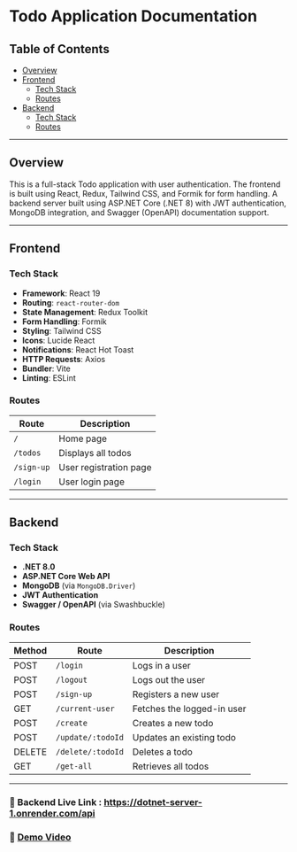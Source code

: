 
# Todo Application Documentation

## Table of Contents
- [Overview](#overview)
- [Frontend](#frontend)
  - [Tech Stack](#tech-stack)
  - [Routes](#routes)
- [Backend](#backend)
  - [Tech Stack](#tech-stack-1)
  - [Routes](#routes-1)

---

## Overview
This is a full-stack Todo application with user authentication. The frontend is built using React, Redux, Tailwind CSS, and Formik for form handling. A backend server built using ASP.NET Core (.NET 8) with JWT authentication, MongoDB integration, and Swagger (OpenAPI) documentation support.

---

## Frontend

### Tech Stack
- **Framework**: React 19
- **Routing**: `react-router-dom`
- **State Management**: Redux Toolkit
- **Form Handling**: Formik
- **Styling**: Tailwind CSS
- **Icons**: Lucide React
- **Notifications**: React Hot Toast
- **HTTP Requests**: Axios
- **Bundler**: Vite
- **Linting**: ESLint

### Routes
| Route      | Description                  |
|------------|------------------------------|
| `/`        | Home page                    |
| `/todos`   | Displays all todos           |
| `/sign-up` | User registration page       |
| `/login`   | User login page              |

---

## Backend

### Tech Stack
- **.NET 8.0**
- **ASP.NET Core Web API**
- **MongoDB** (via `MongoDB.Driver`)
- **JWT Authentication**
- **Swagger / OpenAPI** (via Swashbuckle)

### Routes
| Method | Route                 | Description                     |
|--------|------------------------|---------------------------------|
| POST   | `/login`               | Logs in a user                  |
| POST   | `/logout`              | Logs out the user               |
| POST   | `/sign-up`             | Registers a new user            |
| GET    | `/current-user`        | Fetches the logged-in user      |
| POST   | `/create`              | Creates a new todo              |
| POST   | `/update/:todoId`      | Updates an existing todo        |
| DELETE   | `/delete/:todoId`      | Deletes a todo                  |
| GET    | `/get-all`             | Retrieves all todos             |

---

### 🔗 Backend Live Link : https://dotnet-server-1.onrender.com/api
### 🎥 [Demo Video](https://drive.google.com/file/d/12Igjj_csIT8rmgmrUxqXhVWMuv5uzi06/view?usp=sharing)